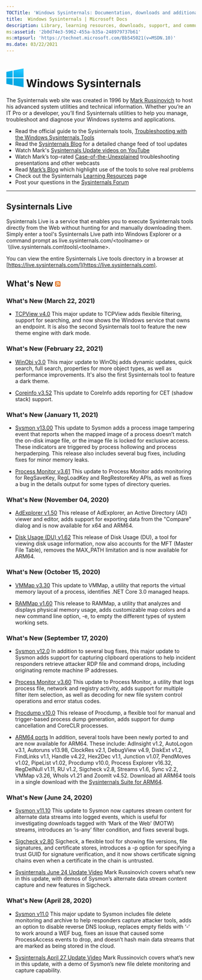 ```yaml
---
TOCTitle: 'Windows Sysinternals: Documentation, downloads and additional resources'
title:  Windows Sysinternals | Microsoft Docs
description: Library, learning resources, downloads, support, and community. Evaluate and find out how to install, deploy, and maintain Windows with Sysinternals utilities.
ms:assetid: '2b0d74e3-5962-455a-b35a-248979737b61'
ms:mtpsurl: 'https://technet.microsoft.com/Bb545021(v=MSDN.10)'
ms.date: 03/22/2021
---
```


# ![Windows icon](media/index/Windows_logo_46x50px.png) Windows Sysinternals
The Sysinternals web site was created in 1996 by [Mark Russinovich](https://blogs.technet.microsoft.com/markrussinovich/) to host his advanced system utilities and technical information. Whether you’re an IT Pro or a developer, you’ll find Sysinternals utilities to help you manage, troubleshoot and diagnose your Windows systems and applications.
-   Read the official guide to the Sysinternals tools, [Troubleshooting with the Windows Sysinternals Tools](~/resources/troubleshooting-book.md)
-   Read the [Sysinternals Blog](https://techcommunity.microsoft.com/t5/Sysinternals-Blog/bg-p/Sysinternals-Blog) for a detailed change feed of tool updates
-   Watch Mark's [Sysinternals Update videos on YouTube](https://www.youtube.com/playlist?list=PLhFhDWFYccZ_GvdJ11NZwaBAhwDCWmni_)
-   Watch Mark’s top-rated [Case-of-the-Unexplained](~/resources/webcasts.md) troubleshooting presentations and other webcasts
-   Read [Mark’s Blog](https://techcommunity.microsoft.com/t5/Windows-Blog-Archive/bg-p/Windows-Blog-Archive/label-name/Mark%20Russinovich) which highlight use of the tools to solve real problems
-   Check out the Sysinternals [Learning Resources](~/resources/index.md) page
-   Post your questions in the [Sysinternals Forum](https://aka.ms/sysint-forums)

---
## Sysinternals Live ##
Sysinternals Live is a service that enables you to execute Sysinternals tools directly from the Web without hunting for and manually downloading them. Simply enter a tool's Sysinternals Live path into Windows Explorer or a command prompt as live.sysinternals.com/&lt;toolname&gt; or  \\\\live.sysinternals.com\tools\\&lt;toolname&gt;.

You can view the entire Sysinternals Live tools directory in a browser at [https://live.sysinternals.com/](https://live.sysinternals.com).

## What's New [![RSS icon](media/index/rss.gif)](https://techcommunity.microsoft.com/plugins/custom/microsoft/o365/custom-blog-rss?board=Sysinternals-Blog) ##

### What's New (March 22, 2021)

- [TCPView v4.0](~/downloads/tcpview.md)
This major update to TCPView adds flexible filtering, support for searching, and now shows the Windows service that owns an endpoint. It is also the second Sysinternals tool to feature the new theme engine with dark mode.

### What's New (February 22, 2021)

- [WinObj v3.0](~/downloads/winobj.md)
This major update to WinObj adds dynamic updates, quick search, full search, properties for more object types, as well as performance improvements. It's also the first Sysinternals tool to feature a dark theme.

- [Coreinfo v3.52](~/downloads/coreinfo.md)
This update to CoreInfo adds reporting for CET (shadow stack) support.

### What's New (January 11, 2021)

- [Sysmon v13.00](~/downloads/sysmon.md)
This update to Sysmon adds a process image tampering event that reports when the mapped image of a process doesn’t match the on-disk image file, or the image file is locked for exclusive access. These indicators are triggered by process hollowing and process herpaderping. This release also includes several bug fixes, including fixes for minor memory leaks.

- [Process Monitor v3.61](~/downloads/procmon.md)
This update to Process Monitor adds monitoring for RegSaveKey, RegLoadKey and RegRestoreKey APIs, as well as fixes a bug in the details output for some types of directory queries.

### What's New (November 04, 2020)

- [AdExplorer v1.50](~/downloads/adexplorer.md)
This release of AdExplorer, an Active Directory (AD) viewer and editor, adds support for exporting data from the "Compare" dialog and is now available for x64 and ARM64.

- [Disk Usage (DU) v1.62](~/downloads/du.md)
This release of Disk Usage (DU), a tool for viewing disk usage information, now also accounts for the MFT (Master File Table), removes the MAX_PATH limitation and is now available for ARM64.

### What's New (October 15, 2020)

- [VMMap v3.30](~/downloads/vmmap.md)
This update to VMMap, a utility that reports the virtual memory layout of a process, identifies .NET Core 3.0 managed heaps.

- [RAMMap v1.60](~/downloads/rammap.md)
This release to RAMMap, a utility that analyzes and displays physical memory usage, adds customizable map colors and a new command line option, -e, to empty the different types of system working sets.

### What's New (September 17, 2020)

- [Sysmon v12.0](~/downloads/sysmon.md)
In addition to several bug fixes, this major update to Sysmon adds support for capturing clipboard operations to help incident responders retrieve attacker RDP file and command drops, including originating remote machine IP addresses.

- [Process Monitor v3.60](~/downloads/procmon.md)
This update to Process Monitor, a utility that logs process file, network and registry activity, adds support for multiple filter item selection, as well as decoding for new file system control operations and error status codes.

- [Procdump v10.0](~/downloads/procdump.md)
This release of Procdump, a flexible tool for manual and trigger-based process dump generation, adds support for dump cancellation and CoreCLR processes.

- [ARM64 ports](https://download.sysinternals.com/files/SysinternalsSuite-ARM64.zip)
In addition, several tools have been newly ported to and are now available for ARM64. These include: AdInsight v1.2, AutoLogon v3.1, Autoruns v13.98, ClockRes v2.1, DebugView v4.9, DiskExt v1.2, FindLinks v1.1, Handle v4.22, Hex2Dec v1.1, Junction v1.07, PendMoves v1.02, PipeList v1.02, Procdump v10.0, Process Explorer v16.32, RegDelNull v1.11, RU v1.2, Sigcheck v2.8, Streams v1.6, Sync v2.2, VMMap v3.26, WhoIs v1.21 and ZoomIt v4.52. Download all ARM64 tools in a single download with the [Sysinternals Suite for ARM64](https://download.sysinternals.com/files/SysinternalsSuite-ARM64.zip).

### What's New (June 24, 2020) ###
  - [Sysmon v11.10](~/downloads/sysmon.md)
This update to Sysmon now captures stream content for alternate data streams into logged events, which is useful for investigating downloads tagged with ‘Mark of the Web’ (MOTW) streams, introduces an ‘is-any’ filter condition, and fixes several bugs.

  - [Sigcheck v2.80](~/downloads/sigcheck.md)
Sigcheck, a flexible tool for showing file versions, file signatures, and certificate stores, introduces a -p option for specifying a trust GUID for signature verification, and it now shows certificate signing chains even when a certificate in the chain is untrusted.

- [Sysinternals June 24 Update Video](https://youtu.be/HCZlJDKUqn0)
Mark Russinovich covers what’s new in this update, with demos of Sysmon’s alternate data stream content capture and new features in Sigcheck.

### What's New (April 28, 2020) ###
  - [Sysmon v11.0](~/downloads/sysmon.md)
This major update to Sysmon includes file delete monitoring and archive to help responders capture attacker tools, adds an option to disable reverse DNS lookup, replaces empty fields with ‘-‘ to work around a WEF bug, fixes an issue that caused some ProcessAccess events to drop, and doesn’t hash main data streams that are marked as being stored in the cloud.

  - [Sysinternals April 27 Update Video](https://www.youtube.com/watch?v=_MUP4tgdM7s)
    Mark Russinovich covers what’s new in this update, with a demo of Sysmon’s new file delete monitoring and capture capability.
